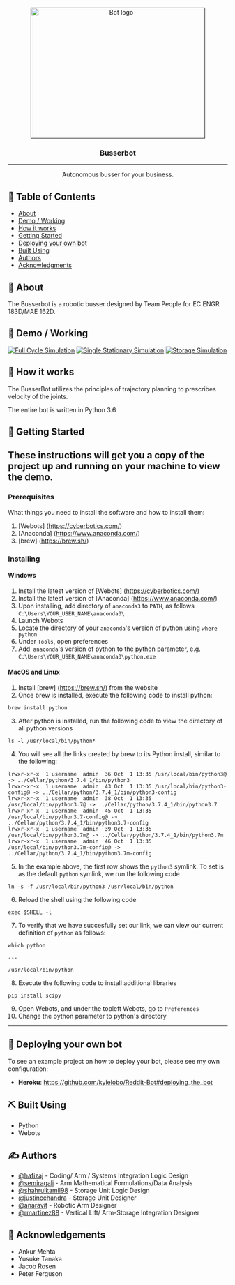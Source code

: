 <p align="center">
  <a href="" rel="noopener">
 <img width=400px height=300px src="https://raw.githubusercontent.com/hafizaj/183DB-Capstone/main/Demo/busserbot.png" alt="Bot logo"></a>
</p>

<h3 align="center">Busserbot</h3>

---

<p align="center"> Autonomous busser for your business.
    <br> 
</p>

## 📝 Table of Contents
+ [About](#about)
+ [Demo / Working](#demo)
+ [How it works](#working)
+ [Getting Started](#getting_started)
+ [Deploying your own bot](#deployment)
+ [Built Using](#built_using)
+ [Authors](#authors)
+ [Acknowledgments](#acknowledgement)

## 🧐 About <a name = "about"></a>
The Busserbot is a robotic busser designed by Team People for EC ENGR 183D/MAE 162D.

## 🎥 Demo / Working <a name = "demo"></a>
[![Full Cycle Simulation](https://raw.githubusercontent.com/hafizaj/183DB-Capstone/main/Demo/thumbnail/full-cycle.png)](https://www.youtube.com/watch?v=2HlgLPjuZLk "Full Cycle Simulation")
[![Single Stationary Simulation](https://raw.githubusercontent.com/hafizaj/183DB-Capstone/main/Demo/thumbnail/single.png)]({https://www.youtube.com/watch?v=q2SQm7otxc0&feature=youtu.be} "Single Stationary Simulation")
[![Storage Simulation](https://raw.githubusercontent.com/hafizaj/183DB-Capstone/main/Demo/thumbnail/storage.png)](https://www.youtube.com/watch?v=hxuN4XihSyQ&feature=youtu.be "Storage Simulation")


## 💭 How it works <a name = "working"></a>

The BusserBot utilizes the principles of trajectory planning to prescribes velocity of the joints.

The entire bot is written in Python 3.6

## 🏁 Getting Started <a name = "getting_started"></a>
These instructions will get you a copy of the project up and running on your machine to view the demo. 
---
### Prerequisites

What things you need to install the software and how to install them:

1. [Webots] (https://cyberbotics.com/)
2. [Anaconda] (https://www.anaconda.com/)
3. [brew] (https://brew.sh/)

### Installing

#### Windows

1. Install the latest version of [Webots] (https://cyberbotics.com/)
2. Install the latest version of [Anaconda] (https://www.anaconda.com/)
3. Upon installing, add directory of `anaconda3` to `PATH`, as follows `C:\Users\YOUR_USER_NAME\anaconda3\`
4. Launch Webots
5. Locate the directory of your `anaconda`'s version of python using `where python`
7. Under `Tools`, open preferences
8. Add` anaconda`'s version of python to the python parameter, e.g. `C:\Users\YOUR_USER_NAME\anaconda3\python.exe`

#### MacOS and Linux

1. Install [brew] (https://brew.sh/) from the website
2. Once brew is installed, execute the following code to install python:
```
brew install python
```
3. After python is installed, run the following code to view the directory of all python versions
```
ls -l /usr/local/bin/python*
```
4. You will see all the links created by brew to its Python install, similar to the following:

```
lrwxr-xr-x  1 username  admin  36 Oct  1 13:35 /usr/local/bin/python3@ -> ../Cellar/python/3.7.4_1/bin/python3
lrwxr-xr-x  1 username  admin  43 Oct  1 13:35 /usr/local/bin/python3-config@ -> ../Cellar/python/3.7.4_1/bin/python3-config
lrwxr-xr-x  1 username  admin  38 Oct  1 13:35 /usr/local/bin/python3.7@ -> ../Cellar/python/3.7.4_1/bin/python3.7
lrwxr-xr-x  1 username  admin  45 Oct  1 13:35 /usr/local/bin/python3.7-config@ -> ../Cellar/python/3.7.4_1/bin/python3.7-config
lrwxr-xr-x  1 username  admin  39 Oct  1 13:35 /usr/local/bin/python3.7m@ -> ../Cellar/python/3.7.4_1/bin/python3.7m
lrwxr-xr-x  1 username  admin  46 Oct  1 13:35 /usr/local/bin/python3.7m-config@ -> ../Cellar/python/3.7.4_1/bin/python3.7m-config
```
5. In the example above, the first row shows the `python3` symlink. To set is as the default `python` symlink, we run the following code
```
ln -s -f /usr/local/bin/python3 /usr/local/bin/python
```
6. Reload the shell using the following code
```
exec $SHELL -l
```
7. To verify that we have succesfully set our link, we can view our current definition of `python` as follows:

```
which python

---

/usr/local/bin/python
```
8. Execute the following code to install additional libraries
```
pip install scipy
```
9. Open Webots, and under the topleft Webots, go to `Preferences`
10. Change the python parameter to python's directory
---
## 🚀 Deploying your own bot <a name = "deployment"></a>
To see an example project on how to deploy your bot, please see my own configuration:

+ **Heroku**: https://github.com/kylelobo/Reddit-Bot#deploying_the_bot

## ⛏️ Built Using <a name = "built_using"></a>
+ Python
+ Webots

## ✍️ Authors <a name = "authors"></a>
+ [@hafizaj](https://github.com/hafizaj) - Coding/ Arm / Systems Integration Logic Design
+ [@semiragali](https://github.com/semiragali) - Arm Mathematical Formulations/Data Analysis
+ [@shahrulkamil98](https://github.com/shahrulkamil98) - Storage Unit Logic Design
+ [@justincchandra](https://github.com/justincchandra) - Storage Unit Designer
+ [@anaravit](https://github.com/anaravit) - Robotic Arm Designer
+ [@rmartinez88](https://github.com/rmartinez88) - Vertical Lift/ Arm-Storage Integration Designer

## 🎉 Acknowledgements <a name = "acknowledgement"></a>
+ Ankur Mehta
+ Yusuke Tanaka
+ Jacob Rosen
+ Peter Ferguson
